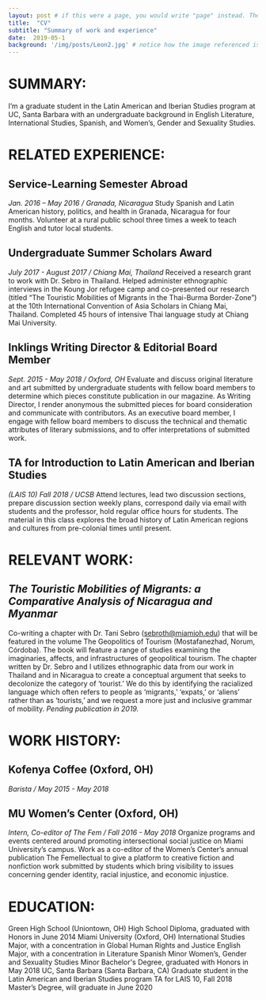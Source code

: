 ```yaml
---
layout: post # if this were a page, you would write "page" instead. They layouts are subtly different. Try it to see what happens.
title:  "CV"
subtitle: "Summary of work and experience"
date:  2019-05-1
background: '/img/posts/Leon2.jpg' # notice how the image referenced is in your project's /img/posts/ folder.
---
```


# SUMMARY:
I’m a graduate student in the Latin American and Iberian Studies program at UC, Santa Barbara with an undergraduate background in English Literature, International Studies, Spanish, and Women’s, Gender and Sexuality Studies.

# RELATED EXPERIENCE:
## Service-Learning Semester Abroad
*Jan. 2016 – May 2016 / Granada, Nicaragua*
Study Spanish and Latin American history, politics, and health in Granada, Nicaragua for four months. Volunteer at a rural public school three times a week to teach English and tutor local students.
## Undergraduate Summer Scholars Award
*July 2017 - August 2017 / Chiang Mai, Thailand*
Received a research grant to work with Dr. Sebro in Thailand. Helped administer ethnographic interviews in the Koung Jor refugee camp and co-presented our research (titled “The Touristic Mobilities of Migrants in the Thai-Burma Border-Zone”) at the 10th International Convention of Asia Scholars in Chiang Mai, Thailand. Completed 45 hours of intensive Thai language study at Chiang Mai University.

## Inklings Writing Director & Editorial Board Member
*Sept. 2015 - May 2018 / Oxford, OH*
Evaluate and discuss original literature and art submitted by undergraduate students with fellow board members to determine which pieces constitute publication in our magazine. As Writing Director, I render anonymous the submitted pieces for board consideration and communicate with contributors. As an executive board member, I engage with fellow board members to discuss the technical and thematic attributes of literary submissions, and to offer interpretations of submitted work.

## TA for Introduction to Latin American and Iberian Studies
*(LAIS 10) Fall 2018 / UCSB*
Attend lectures, lead two discussion sections, prepare discussion section weekly plans, correspond daily via email with students and the professor, hold regular office hours for students. The material in this class explores the broad history of Latin American regions and cultures from pre-colonial times until present.

# RELEVANT WORK:
## *The Touristic Mobilities of Migrants: a Comparative Analysis of Nicaragua and Myanmar*
Co-writing a chapter with Dr. Tani Sebro (sebroth@miamioh.edu) that will be featured in the volume The Geopolitics of Tourism (Mostafanezhad, Norum, Córdoba). The book will feature a range of studies examining the imaginaries, affects, and infrastructures of geopolitical tourism. The chapter written by Dr. Sebro and I utilizes ethnographic data from our work in Thailand and in Nicaragua to create a conceptual argument that seeks to decolonize the category of ‘tourist.’ We do this by identifying the racialized language which often refers to people as ‘migrants,’ ‘expats,’ or ‘aliens’ rather than as ‘tourists,’ and we request a more just and inclusive grammar of mobility. *Pending publication in 2019.*

# WORK HISTORY:
## Kofenya Coffee (Oxford, OH)
*Barista / May 2015 - May 2018*

## MU Women’s Center (Oxford, OH)
*Intern, Co-editor of The Fem / Fall 2016 - May 2018*
	Organize programs and events centered around promoting intersectional social justice on Miami University’s campus. Work as a co-editor of the Women’s Center’s annual publication The Femellectual to give a platform to creative fiction and nonfiction work submitted by students which bring visibility to issues concerning gender identity, racial injustice, and economic injustice.

# EDUCATION:
Green High School (Uniontown, OH)
        	High School Diploma, graduated with Honors in June 2014
Miami University (Oxford, OH)
        	International Studies Major, with a concentration in Global Human Rights and Justice
        	English Major, with a concentration in Literature
        	Spanish Minor
        	Women’s, Gender and Sexuality Studies Minor
        	Bachelor's Degree, graduated with Honors in May 2018
UC, Santa Barbara (Santa Barbara, CA)
	Graduate student in the Latin American and Iberian Studies program
	TA for LAIS 10, Fall 2018
	Master’s Degree, will graduate in June 2020
